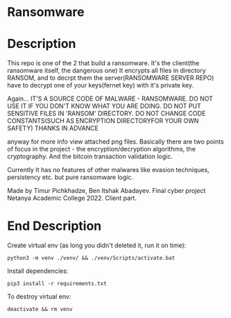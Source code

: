 # Ransomware

# Description
This repo is one of the 2 that build a ransomware. It's the client(the ransomware itself, the dangerous one)
It encrypts all files in directory RANSOM, and to decrpt them the server(RANSOMWARE SERVER REPO) have to
decrypt one of your keys(fernet key) with it's private key.  
  
Again... IT'S A SOURCE CODE OF MALWARE - RANSOMWARE. DO NOT USE IT IF YOU DON'T KNOW WHAT YOU ARE DOING.
DO NOT PUT SENSITIVE FILES IN 'RANSOM' DIRECTORY. DO NOT CHANGE CODE CONSTANTS(SUCH AS ENCRYPTION DIRECTORYFOR YOUR OWN SAFETY)
THANKS IN ADVANCE  
  
anyway for more info view attached png files. Basically there are two points of focus in the project - the encryption/decryption algorithms,
the cryptography. And the bitcoin transaction validation logic.  
  
Currently It has no features of other malwares like evasion techniques, persistency etc. but pure ransomware logic.  
  
Made by Timur Pichkhadze, Ben Itshak Abadayev. Final cyber project Netanya Academic College 2022. Client part.  

# End Description  
  
Create virtual env (as long you didn't deleted it, run it on time):  
  
```  
python3 -m venv ./venv/ && ./venv/Scripts/activate.bat  
```  
  
Install dependencies:  
  
```  
pip3 install -r requirements.txt  
```  
  
To destroy virtual env:  
  
```  
deactivate && rm venv  
```  